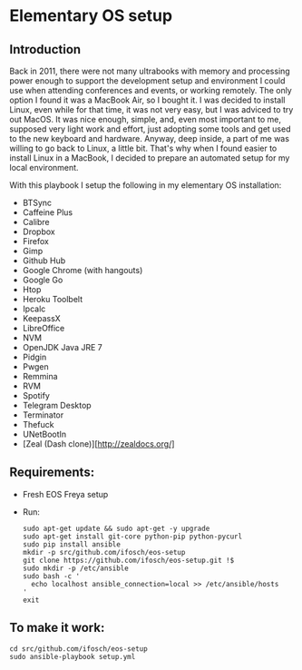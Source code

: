 # Elementary OS setup

## Introduction

Back in 2011, there were not many ultrabooks with memory and processing power enough to support the development setup and environment I could use when attending conferences and events, or working remotely.
The only option I found it was a MacBook Air, so I bought it.
I was decided to install Linux, even while for that time, it was not very easy, but I was adviced to try out MacOS.
It was nice enough, simple, and, even most important to me, supposed very light work and effort, just adopting some tools and get used to the new keyboard and hardware.
Anyway, deep inside, a part of me was willing to go back to Linux, a little bit.
That's why when I found easier to install Linux in a MacBook, I decided to prepare an automated setup for my local environment.

With this playbook I setup the following in my elementary OS installation:

  - BTSync
  - Caffeine Plus
  - Calibre
  - Dropbox
  - Firefox
  - Gimp
  - Github Hub
  - Google Chrome (with hangouts)
  - Google Go
  - Htop
  - Heroku Toolbelt
  - Ipcalc
  - KeepassX
  - LibreOffice
  - NVM
  - OpenJDK Java JRE 7
  - Pidgin
  - Pwgen
  - Remmina
  - RVM
  - Spotify
  - Telegram Desktop
  - Terminator
  - Thefuck
  - UNetBootIn
  - [Zeal (Dash clone)][http://zealdocs.org/]

## Requirements:

  - Fresh EOS Freya setup
  - Run:

        sudo apt-get update && sudo apt-get -y upgrade
        sudo apt-get install git-core python-pip python-pycurl
        sudo pip install ansible
        mkdir -p src/github.com/ifosch/eos-setup
        git clone https://github.com/ifosch/eos-setup.git !$
        sudo mkdir -p /etc/ansible
        sudo bash -c '
          echo localhost ansible_connection=local >> /etc/ansible/hosts
        '
        exit

## To make it work:

    cd src/github.com/ifosch/eos-setup
    sudo ansible-playbook setup.yml
